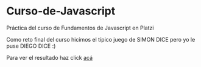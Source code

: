 # Curso-de-Javascript
Práctica del curso de Fundamentos de Javascript en Platzi

Como reto final del curso hicimos el típico juego de SIMON DICE pero yo le puse DIEGO DICE :)

Para ver el resultado haz click <a href="https://dmierez.github.io/Curso-de-Javascript/">acá</a>
